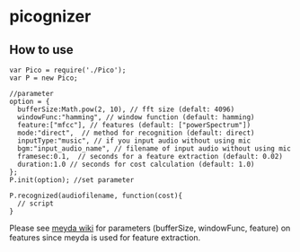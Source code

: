 picognizer
===============


## How to use
    var Pico = require('./Pico');
    var P = new Pico;

    //parameter
    option = {
      bufferSize:Math.pow(2, 10), // fft size (defalt: 4096)
      windowFunc:"hamming", // window function (default: hamming)
      feature:["mfcc"], // features (default: ["powerSpectrum"])
      mode:"direct",  // method for recognition (default: direct)
      inputType:"music", // if you input audio without using mic
      bgm:"input_audio_name", // filename of input audio without using mic  
      framesec:0.1,  // seconds for a feature extraction (default: 0.02)
      duration:1.0 // seconds for cost calculation (default: 1.0)
    };
    P.init(option); //set parameter

    P.recognized(audiofilename, function(cost){
      // script
    }

Please see [meyda wiki][] for parameters (bufferSize, windowFunc, feature) on features since meyda is used for feature extraction.

[meyda wiki]:https://github.com/meyda/meyda/wiki "meyda wiki"
